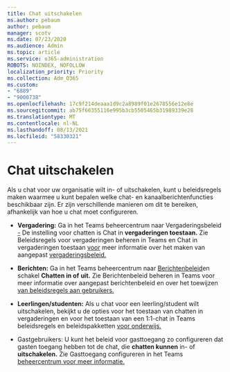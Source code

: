 ```yaml
---
title: Chat uitschakelen
ms.author: pebaum
author: pebaum
manager: scotv
ms.date: 07/23/2020
ms.audience: Admin
ms.topic: article
ms.service: o365-administration
ROBOTS: NOINDEX, NOFOLLOW
localization_priority: Priority
ms.collection: Adm_O365
ms.custom:
- "6889"
- "9000738"
ms.openlocfilehash: 17c9f214deaaa1d9c2a8989f01e2678556e12e8e
ms.sourcegitcommit: ab75f66355116e995b3cb5505465b31989339e28
ms.translationtype: MT
ms.contentlocale: nl-NL
ms.lasthandoff: 08/13/2021
ms.locfileid: "58330321"
---
```

# <a name="disable-chat"></a>Chat uitschakelen

Als u chat voor uw organisatie wilt in- of uitschakelen, kunt u beleidsregels maken waarmee u kunt bepalen welke chat- en kanaalberichtenfuncties beschikbaar zijn. Er zijn verschillende manieren om dit te bereiken, afhankelijk van hoe u chat moet configureren.

- **Vergadering:** Ga in het Teams beheercentrum naar Vergaderingsbeleid [-](https://admin.teams.microsoft.com/) De instelling voor chatten is Chat in **vergaderingen toestaan.** Zie Beleidsregels voor vergaderingen beheren in Teams en Chat in vergaderingen toestaan [voor](https://docs.microsoft.com/microsoftteams/meeting-policies-in-teams) meer informatie over het maken van aangepast [vergaderingsbeleid.](https://docs.microsoft.com/microsoftteams/meeting-policies-in-teams#allow-chat-in-meetings)

- **Berichten:** Ga in het Teams beheercentrum naar [Berichtenbeleid](https://admin.teams.microsoft.com/)en schakel **Chatten in of** **uit.** Zie Berichtenbeleid beheren in Teams voor meer informatie over aangepast berichtenbeleid en over het toewijzen [van beleidsregels aan gebruikers.](https://docs.microsoft.com/microsoftteams/messaging-policies-in-teams)

- **Leerlingen/studenten:** Als u chat voor een leerling/student wilt uitschakelen, bekijkt u de opties voor het toestaan van chatten in vergaderingen en voor het toestaan van een 1:1-chat in Teams beleidsregels en beleidspakketten [voor onderwijs.](https://docs.microsoft.com/microsoftteams/policy-packages-edu)

- Gastgebruikers: U kunt het beleid voor gasttoegang zo configureren dat gasten toegang hebben tot de chat, die **chatten kunnen** in- of **uitschakelen.** Zie Gasttoegang configureren in het Teams [beheercentrum voor meer informatie.](https://docs.microsoft.com/microsoftteams/set-up-guests#configure-guest-access-in-the-teams-admin-center)





